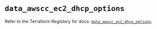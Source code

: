 # `data_awscc_ec2_dhcp_options`

Refer to the Terraform Registory for docs: [`data_awscc_ec2_dhcp_options`](https://registry.terraform.io/providers/hashicorp/awscc/0.70.0/docs/data-sources/ec2_dhcp_options).
